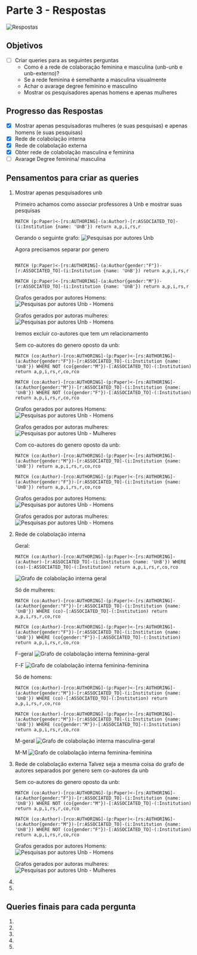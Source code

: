 # Parte 3 - Respostas

![Respostas](https://cdn.searchenginejournal.com/wp-content/uploads/2020/01/answer-all-the-important-questions-actionable-tasking-5e1479550136c.png)

## Objetivos

- [ ] Criar queries para as seguintes perguntas
    - Como é a rede de colaboração feminina e masculina (unb-unb e unb-externo)? 
    - Se a rede feminina é semelhante a masculina visualmente
    - Achar o avarage degree feminino e masculino
    - Mostrar os pesquisadores apenas homens e apenas mulheres

## Progresso das Respostas

- [X] Mostrar apenas pesquisadoras mulheres (e suas pesquisas) e apenas homens (e suas pesquisas)
- [X] Rede de colabolação interna
- [X] Rede de colabolação externa
- [X] Obter rede de colabolação masculina e feminina
- [ ] Avarage Degree feminina/ masculina

## Pensamentos para criar as queries

1.  Mostrar apenas pesquisadores unb

    Primeiro achamos como associar professores à Unb e mostrar suas pesquisas


    ```
    MATCH (p:Paper)<-[rs:AUTHORING]-(a:Author)-[r:ASSOCIATED_TO]-(i:Institution {name: 'UnB'}) return a,p,i,rs,r
    ```
    Gerando o seguinte grafo:
    ![Pesquisas por autores Unb](./imagens/graph-pesq-unb-autores.png)

    Agora precisamos separar por genero

    ```

    MATCH (p:Paper)<-[rs:AUTHORING]-(a:Author{gender:"F"})-[r:ASSOCIATED_TO]-(i:Institution {name: 'UnB'}) return a,p,i,rs,r

    MATCH (p:Paper)<-[rs:AUTHORING]-(a:Author{gender:"M"})-[r:ASSOCIATED_TO]-(i:Institution {name: 'UnB'}) return a,p,i,rs,r

    ```

    Grafos gerados por autores Homens:
    ![Pesquisas por autores Unb - Homens](./imagens/graph-unb-pesq-autores-m.png)

    Grafos gerados por autoras mulheres:
    ![Pesquisas por autores Unb - Homens](./imagens/graph-unb-pesq-autores-f.png)
    
    
    Iremos excluir co-autores que tem um relacionamento

    Sem co-autores do genero oposto da unb:
    ```
    MATCH (co:Author)-[rco:AUTHORING]-(p:Paper)<-[rs:AUTHORING]-(a:Author{gender:"F"})-[r:ASSOCIATED_TO]-(i:Institution {name: 'UnB'}) WHERE NOT (co{gender:"M"})-[:ASSOCIATED_TO]-(:Institution) return a,p,i,rs,r,co,rco

    MATCH (co:Author)-[rco:AUTHORING]-(p:Paper)<-[rs:AUTHORING]-(a:Author{gender:"M"})-[r:ASSOCIATED_TO]-(i:Institution {name: 'UnB'}) WHERE NOT (co{gender:"F"})-[:ASSOCIATED_TO]-(:Institution) return a,p,i,rs,r,co,rco
    ```

    Grafos gerados por autores Homens:
    ![Pesquisas por autores Unb - Homens](./imagens/graph-unb-pesq-autores-m-co-semunb.png)

    Grafos gerados por autoras mulheres:
    ![Pesquisas por autores Unb - Mulheres](./imagens/graph-unb-pesq-autores-f-co-semunb.png)



    Com co-autores do genero oposto da unb:

    ```
    MATCH (co:Author)-[rco:AUTHORING]-(p:Paper)<-[rs:AUTHORING]-(a:Author{gender:"M"})-[r:ASSOCIATED_TO]-(i:Institution {name: 'UnB'}) return a,p,i,rs,r,co,rco

    MATCH (co:Author)-[rco:AUTHORING]-(p:Paper)<-[rs:AUTHORING]-(a:Author{gender:"F"})-[r:ASSOCIATED_TO]-(i:Institution {name: 'UnB'}) return a,p,i,rs,r,co,rco
    ```

    Grafos gerados por autores Homens:
    ![Pesquisas por autores Unb - Homens](./imagens/graph-unb-pesq-autores-m-co.png)

    Grafos gerados por autoras mulheres:
    ![Pesquisas por autores Unb - Homens](./imagens/graph-unb-pesq-autores-f-co.png)




2. Rede de colabolação interna

    Geral:
    ```
    MATCH (co:Author)-[rco:AUTHORING]-(p:Paper)<-[rs:AUTHORING]-(a:Author)-[r:ASSOCIATED_TO]-(i:Institution {name: 'UnB'}) WHERE (co)-[:ASSOCIATED_TO]-(:Institution) return a,p,i,rs,r,co,rco
    ```
    ![Grafo de colabolação interna geral](./imagens/graph-unb-pesq-interna-geral.png)


    Só de mulheres:
    ```
    MATCH (co:Author)-[rco:AUTHORING]-(p:Paper)<-[rs:AUTHORING]-(a:Author{gender:"F"})-[r:ASSOCIATED_TO]-(i:Institution {name: 'UnB'}) WHERE (co)-[:ASSOCIATED_TO]-(:Institution) return a,p,i,rs,r,co,rco

    MATCH (co:Author)-[rco:AUTHORING]-(p:Paper)<-[rs:AUTHORING]-(a:Author{gender:"F"})-[r:ASSOCIATED_TO]-(i:Institution {name: 'UnB'}) WHERE (co{gender:"F"})-[:ASSOCIATED_TO]-(:Institution) return a,p,i,rs,r,co,rco
    ```
    F-geral
    ![Grafo de colabolação interna feminina-geral](./imagens/graph-unb-pesq-interna-f-to-geral.png)
    
    F-F
    ![Grafo de colabolação interna feminina-feminina](./imagens/graph-unb-pesq-interna-f-to-f.png)


    Só de homens:
    ```
    MATCH (co:Author)-[rco:AUTHORING]-(p:Paper)<-[rs:AUTHORING]-(a:Author{gender:"M"})-[r:ASSOCIATED_TO]-(i:Institution {name: 'UnB'}) WHERE (co)-[:ASSOCIATED_TO]-(:Institution) return a,p,i,rs,r,co,rco

    MATCH (co:Author)-[rco:AUTHORING]-(p:Paper)<-[rs:AUTHORING]-(a:Author{gender:"M"})-[r:ASSOCIATED_TO]-(i:Institution {name: 'UnB'}) WHERE (co{gender:"M"})-[:ASSOCIATED_TO]-(:Institution) return a,p,i,rs,r,co,rco
    ```
    M-geral
    ![Grafo de colabolação interna masculina-geral](./imagens/graph-unb-pesq-interna-m-to-geral.png)
    
    M-M
    ![Grafo de colabolação interna feminina-feminina](./imagens/graph-unb-pesq-interna-m-to-m.png)


3. Rede de colabolação externa
    Talvez seja a mesma coisa do grafo de autores separados por genero sem co-autores da unb

    Sem co-autores do genero oposto da unb:
    ```
    MATCH (co:Author)-[rco:AUTHORING]-(p:Paper)<-[rs:AUTHORING]-(a:Author{gender:"F"})-[r:ASSOCIATED_TO]-(i:Institution {name: 'UnB'}) WHERE NOT (co{gender:"M"})-[:ASSOCIATED_TO]-(:Institution) return a,p,i,rs,r,co,rco

    MATCH (co:Author)-[rco:AUTHORING]-(p:Paper)<-[rs:AUTHORING]-(a:Author{gender:"M"})-[r:ASSOCIATED_TO]-(i:Institution {name: 'UnB'}) WHERE NOT (co{gender:"F"})-[:ASSOCIATED_TO]-(:Institution) return a,p,i,rs,r,co,rco
    ```

    Grafos gerados por autores Homens:
    ![Pesquisas por autores Unb - Homens](./imagens/graph-unb-pesq-autores-m-co-semunb.png)

    Grafos gerados por autoras mulheres:
    ![Pesquisas por autores Unb - Mulheres](./imagens/graph-unb-pesq-autores-f-co-semunb.png)

4. 
5. 

## Queries finais para cada pergunta

1.
2.
3.
4.
5.
